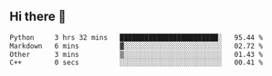 ## Hi there 👋

<!--
**Bojupi/Bojupi** is a ✨ _special_ ✨ repository because its `README.md` (this file) appears on your GitHub profile.

Here are some ideas to get you started:

- 🔭 I’m currently working on ...
- 🌱 I’m currently learning ...
- 👯 I’m looking to collaborate on ...
- 🤔 I’m looking for help with ...
- 💬 Ask me about ...
- 📫 How to reach me: ...
- 😄 Pronouns: ...
- ⚡ Fun fact: ...
-->

<!--START_SECTION:waka-->

```txt
Python     3 hrs 32 mins   ████████████████████████░   95.44 %
Markdown   6 mins          ▓░░░░░░░░░░░░░░░░░░░░░░░░   02.72 %
Other      3 mins          ▒░░░░░░░░░░░░░░░░░░░░░░░░   01.43 %
C++        0 secs          ░░░░░░░░░░░░░░░░░░░░░░░░░   00.41 %
```

<!--END_SECTION:waka-->
